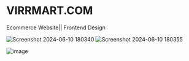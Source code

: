 # VIRRMART.COM
Ecommerce Website|| Frontend Design


![Screenshot 2024-06-10 180340](https://github.com/Virajbane/VIRRMART.com/assets/125433539/7df8b3e9-5a13-4c10-b5b4-b343955b9c65)
![Screenshot 2024-06-10 180355](https://github.com/Virajbane/VIRRMART.com/assets/125433539/a03e771a-0b78-4d32-b366-bd9e0224d602)

![image](https://github.com/Virajbane/VIRRMART.com/assets/125433539/cbd6be27-2d29-49c7-850d-502a1c0a849f)

